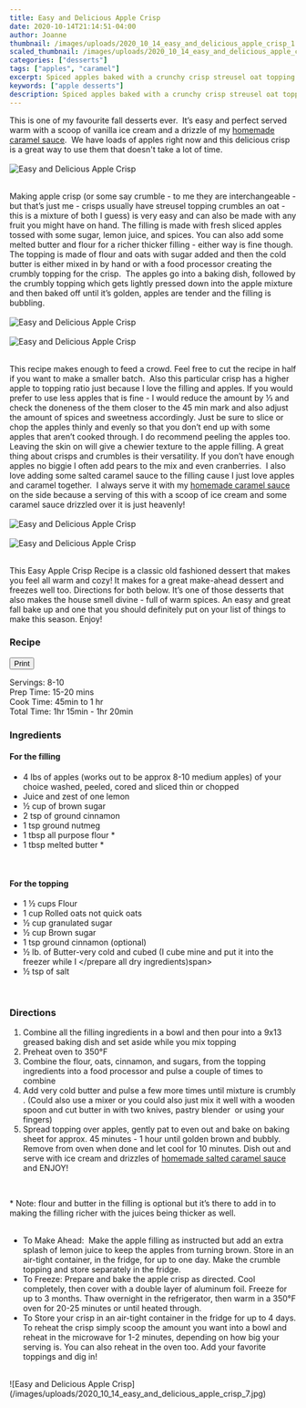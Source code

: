 ```yaml
---
title: Easy and Delicious Apple Crisp
date: 2020-10-14T21:14:51-04:00
author: Joanne
thumbnail: /images/uploads/2020_10_14_easy_and_delicious_apple_crisp_1.jpg
scaled_thumbnail: /images/uploads/2020_10_14_easy_and_delicious_apple_crisp_0.jpg
categories: ["desserts"]
tags: ["apples", "caramel"]
excerpt: Spiced apples baked with a crunchy crisp streusel oat topping 
keywords: ["apple desserts"]
description: Spiced apples baked with a crunchy crisp streusel oat topping 
---
```

<span class="blog-text">

This is one of my favourite fall desserts ever.  It’s easy and perfect served warm with a scoop of vanilla ice cream and a drizzle of my [homemade caramel sauce](https://www.oliveandmango.com/homemade-salted-caramel-sauce/).  We have loads of apples right now and this delicious crisp is a great way to use them that doesn't take a lot of time. 
</br>
</br>
![Easy and Delicious Apple Crisp](/images/uploads/2020_10_14_easy_and_delicious_apple_crisp_2.jpg)
</br>
</br>

Making apple crisp (or some say crumble - to me they are interchangeable - but that’s just me - crisps usually have streusel topping crumbles an oat - this is a mixture of both I guess) is very easy and can also be made with any fruit you might have on hand. The filling is made with fresh sliced apples tossed with some sugar, lemon juice, and spices. You can also add some melted butter and flour for a richer thicker filling - either way is fine though. The topping is made of flour and oats with sugar added and then the cold butter is either mixed in by hand or with a food processor creating the crumbly topping for the crisp.  The apples go into a baking dish, followed by the crumbly topping which gets lightly pressed down into the apple mixture and then baked off until it’s golden, apples are tender and the filling is bubbling. 
</br>
</br>
![Easy and Delicious Apple Crisp](/images/uploads/2020_10_14_easy_and_delicious_apple_crisp_3.jpg)
</br>
</br>
![Easy and Delicious Apple Crisp](/images/uploads/2020_10_14_easy_and_delicious_apple_crisp_4.jpg)
</br>
</br>

This recipe makes enough to feed a crowd. Feel free to cut the recipe in half if you want to make a smaller batch.  Also this particular crisp has a higher apple to topping ratio just because I love the filling and apples. If you would prefer to use less apples that is fine - I would reduce the amount by &frac13; and check the doneness of the them closer to the 45 min mark and also adjust the amount of spices and sweetness accordingly. Just be sure to slice or chop the apples thinly and evenly so that you don’t end up with some apples that aren’t cooked through. I do recommend peeling the apples too. Leaving the skin on will give a chewier texture to the apple filling. A great thing about crisps and crumbles is their versatility. If you don’t have enough apples no biggie I often add pears to the mix and even cranberries.  I also love adding some salted caramel sauce to the filling cause I just love apples and caramel together.  I always serve it with my [homemade caramel sauce](https://www.oliveandmango.com/homemade-salted-caramel-sauce/) on the side because a serving of this with a scoop of ice cream and some caramel sauce drizzled over it is just heavenly! 
</br>
</br>
![Easy and Delicious Apple Crisp](/images/uploads/2020_10_14_easy_and_delicious_apple_crisp_5.jpg)
</br>
</br>
![Easy and Delicious Apple Crisp](/images/uploads/2020_10_14_easy_and_delicious_apple_crisp_6.jpg)
</br>
</br>

This Easy Apple Crisp Recipe is a classic old fashioned dessert that makes you feel all warm and cozy! It makes for a great make-ahead dessert and freezes well too. Directions for both below. It’s one of those desserts that also makes the house smell divine - full of warm spices. An easy and great fall bake up and one that you should definitely put on your list of things to make this season. Enjoy! 
<!--</br>
</br>
{{< youtube 2U5KL1buARQ >}}
</br>
</br>-->
</span>

### Recipe
<div print_button><form>
<input type="button" value="Print" class="btn__print" onClick="window.print()">
</form></div>

<div>Servings: <span itemprop="recipeYield">8-10</div>
<div>Prep Time: <meta itemprop="prepTime" content="PT20M">15-20 mins</div>
<div>Cook Time: <meta itemprop="cookTime" content="PT60M">45min to 1 hr</div>
Total Time: 1hr 15min - 1hr 20min  
</br>

### Ingredients

#### For the filling

* <span itemprop="recipeIngredient">4 lbs of apples (works out to be approx 8-10 medium apples) of your choice washed, peeled, cored and sliced thin or chopped </span>
* <span itemprop="recipeIngredient">Juice and zest of one lemon </span>
* <span itemprop="recipeIngredient">&frac12; cup of brown sugar </span>
* <span itemprop="recipeIngredient">2 tsp of ground cinnamon</span>
* <span itemprop="recipeIngredient">1 tsp ground nutmeg</span>
* <span itemprop="recipeIngredient">1 tbsp all purpose flour &ast;</span>
* <span itemprop="recipeIngredient">1 tbsp melted butter &ast;</span>
</br>

#### For the topping

* <span itemprop="recipeIngredient">1 &frac12; cups Flour</span>
* <span itemprop="recipeIngredient">1 cup Rolled oats not quick oats</span>
* <span itemprop="recipeIngredient">&frac12; cup granulated sugar</span>
* <span itemprop="recipeIngredient">&frac12; cup Brown sugar</span>
* <span itemprop="recipeIngredient">1 tsp ground cinnamon (optional) </span>
* <span itemprop="recipeIngredient">&frac12; lb. of Butter-very cold and cubed (I cube mine and put it into the freezer while I </prepare all dry ingredients)span>
* <span itemprop="recipeIngredient">&frac12; tsp of salt </span>
</br>

### Directions

1. Combine all the filling ingredients in a bowl and then pour into a 9x13 greased baking dish and set aside while you mix topping
2. Preheat oven to 350°F 
1. Combine the flour, oats, cinnamon, and sugars, from the topping ingredients into a food processor and pulse a couple of times to combine
1. Add very cold butter and pulse a few more times until mixture is crumbly . (Could also use a mixer or you could also just mix it well with a wooden spoon and cut butter in with two knives, pastry blender  or using your fingers)
1. Spread topping over apples, gently pat to even out and bake on baking sheet for approx. 45 minutes - 1 hour until golden brown and bubbly. Remove from oven when done and let cool for 10 minutes. Dish out and serve with ice cream and drizzles of [homemade salted caramel sauce](https://www.oliveandmango.com/homemade-salted-caramel-sauce/) and ENJOY! 
</br>

&ast; Note: flour and butter in the filling is optional but it’s there to add in to making the filling richer with the juices being thicker as well. 
</br>
</br>

* To Make Ahead:  Make the apple filling as instructed but add an extra splash of lemon juice to keep the apples from turning brown. Store in an air-tight container, in the fridge, for up to one day. Make the crumble topping and store separately in the fridge.
* To Freeze: Prepare and bake the apple crisp as directed. Cool completely, then cover with a double layer of aluminum foil. Freeze for up to 3 months. Thaw overnight in the refrigerator, then warm in a 350°F oven for 20-25 minutes or until heated through.
* To Store your crisp in an air-tight container in the fridge for up to 4 days.
To reheat the crisp simply scoop the amount you want into a bowl and reheat in the microwave for 1-2 minutes, depending on how big your serving is. You can also reheat in the oven too. Add your favorite toppings and dig in!

</br>
![Easy and Delicious Apple Crisp](/images/uploads/2020_10_14_easy_and_delicious_apple_crisp_7.jpg)